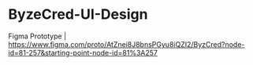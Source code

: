 # ByzeCred-UI-Design

Figma Prototype |
https://www.figma.com/proto/AtZnei8J8bnsPGyu8iQZI2/ByzCred?node-id=81-257&starting-point-node-id=81%3A257

